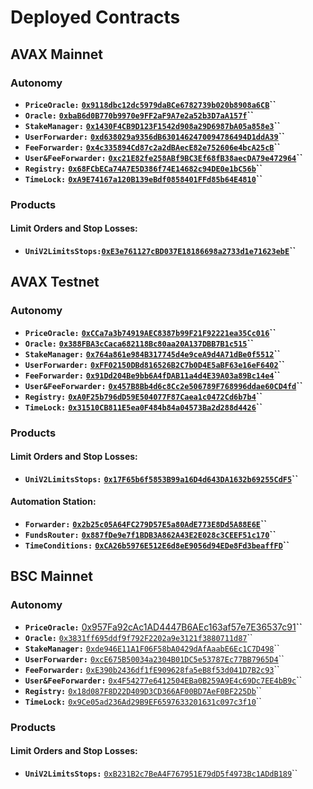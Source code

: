# Deployed Contracts

## AVAX Mainnet

### Autonomy

* **`PriceOracle:`** [**`0x9118dbc12dc5979daBCe6782739b020b8908a6CB`**](https://snowtrace.io/address/0x9118dbc12dc5979dabce6782739b020b8908a6cb)**``**
* **`Oracle:`** [**`0xbaB6d0B770b9970e9FF2aF9A7e2a52b3D7aA157f`**](https://snowtrace.io/address/0xbaB6d0B770b9970e9FF2aF9A7e2a52b3D7aA157f)**``**
* **`StakeManager:`** [**`0x1430F4CB9D123F1542d908a29D6987bA05a858e3`**](https://snowtrace.io/address/0x1430f4cb9d123f1542d908a29d6987ba05a858e3)**``**
* **`UserForwarder:`** [**`0xd638029a9356dB6301462470094786494D1ddA39`**](https://snowtrace.io/address/0xd638029a9356dB6301462470094786494D1ddA39)**``**
* **`FeeForwarder:`** [**`0x4c335894Cd87c2a2dBAecE82e752606e4bcA25cB`**](https://snowtrace.io/address/0x4c335894cd87c2a2dbaece82e752606e4bca25cb)**``**
* **`User&FeeForwarder:`** [**`0xc21E82fe258ABf9BC3Ef68fB38aecDA79e472964`**](https://snowtrace.io/address/0xc21E82fe258ABf9BC3Ef68fB38aecDA79e472964)**``**
* **`Registry:`** [**`0x68FCbECa74A7E5D386f74E14682c94DE0e1bC56b`**](https://snowtrace.io/address/0x68FCbECa74A7E5D386f74E14682c94DE0e1bC56b)**``**
* **`TimeLock:`** [**`0xA9E74167a120B139eBdf0858401FFd85b64E4810`**](https://snowtrace.io/address/0xA9E74167a120B139eBdf0858401FFd85b64E4810)**``**

### Products

#### Limit Orders and Stop Losses:

* **`UniV2LimitsStops:`**[**`0xE3e761127cBD037E18186698a2733d1e71623ebE`**](https://snowtrace.io/address/0xE3e761127cBD037E18186698a2733d1e71623ebE)**``**

## AVAX Testnet

### Autonomy

* **`PriceOracle:`** [**`0xCCa7a3b74919AEC8387b99F21F92221ea35Cc016`**](https://testnet.snowtrace.io/address/0xCCa7a3b74919AEC8387b99F21F92221ea35Cc016)**``**
* **`Oracle:`** [**`0x388FBA3cCaca682118Bc80aa20A137DBB7B1c515`**](https://testnet.snowtrace.io/address/0x388FBA3cCaca682118Bc80aa20A137DBB7B1c515)**``**
* **`StakeManager:`** [**`0x764a861e984B317745d4e9ceA9d4A71dBe0f5512`**](https://testnet.snowtrace.io/address/0x764a861e984B317745d4e9ceA9d4A71dBe0f5512)**``**
* **`UserForwarder:`** [**`0xFF02150DBd816526B2C7b0D4E5aBF63e16eF6402`**](https://testnet.snowtrace.io/address/0xFF02150DBd816526B2C7b0D4E5aBF63e16eF6402)**``**
* **`FeeForwarder:`** [**`0x91Dd204Be9bb6A4fDAB11a4d4E39A03a89Bc14e4`**](https://testnet.snowtrace.io/address/0x91Dd204Be9bb6A4fDAB11a4d4E39A03a89Bc14e4)**``**
* **`User&FeeForwarder:`** [**`0x457B8Bb4d6c8Cc2e506789F768996ddae60CD4fd`**](https://testnet.snowtrace.io/address/0x457B8Bb4d6c8Cc2e506789F768996ddae60CD4fd)**``**
* **`Registry:`** [**`0xA0F25b796dD59E504077F87Caea1c0472Cd6b7b4`**](https://testnet.snowtrace.io/address/0xA0F25b796dD59E504077F87Caea1c0472Cd6b7b4)**``**
* **`TimeLock:`** [**`0x31510CB811E5ea0F484b84a04573Ba2d288d4426`**](https://testnet.snowtrace.io/address/0x31510CB811E5ea0F484b84a04573Ba2d288d4426)**``**

### Products

#### Limit Orders and Stop Losses:

* **`UniV2LimitsStops:`** [**`0x17F65b6f5853B99a16D4d643DA1632b69255CdF5`**](https://testnet.snowtrace.io/address/0x17F65b6f5853B99a16D4d643DA1632b69255CdF5)**``**

#### Automation Station:

* **`Forwarder:`** [**`0x2b25c05A64FC279D57E5a80AdE773E8Dd5A88E6E`**](https://testnet.snowtrace.io/address/0x2b25c05A64FC279D57E5a80AdE773E8Dd5A88E6E)**``**
* **`FundsRouter:`** [**`0x887fDe9e7f1BDB3A862A43E2E028c3CEEF51c170`**](https://testnet.snowtrace.io/address/0x887fDe9e7f1BDB3A862A43E2E028c3CEEF51c170)**``**
* **`TimeConditions:`** [**`0xCA26b5976E512E6d8eE9056d94EDe8Fd3beaffFD`**](https://testnet.snowtrace.io/address/0xCA26b5976E512E6d8eE9056d94EDe8Fd3beaffFD)**``**

## BSC Mainnet

### Autonomy

* **`PriceOracle:`** [0x957Fa92cAc1AD4447B6AEc163af57e7E36537c91](https://bscscan.com/address/0x957Fa92cAc1AD4447B6AEc163af57e7E36537c91)**``**
* **`Oracle:`** [`0x3831ff695ddf9f792F2202a9e3121f3880711d87`](https://bscscan.com/address/0x3831ff695ddf9f792F2202a9e3121f3880711d87)``
* **`StakeManager:`** [`0xde946E11A1F06F58bA0429dAfAaabE6Ec1C7D498`](https://bscscan.com/address/0xde946E11A1F06F58bA0429dAfAaabE6Ec1C7D498)``
* **`UserForwarder:`** [`0xcE675B50034a2304B01DC5e53787Ec77BB7965D4`](https://bscscan.com/address/0xcE675B50034a2304B01DC5e53787Ec77BB7965D4)``
* **`FeeForwarder:`** [`0xE390b2436df1fE909628fa5eB8f53d041D7B2c93`](https://bscscan.com/address/0xE390b2436df1fE909628fa5eB8f53d041D7B2c93)``
* **`User&FeeForwarder:`** [`0x4F54277e6412504EBa0B259A9E4c69Dc7EE4bB9c`](https://bscscan.com/address/0x4F54277e6412504EBa0B259A9E4c69Dc7EE4bB9c)``
* **`Registry:`** [`0x18d087F8D22D409D3CD366AF00BD7AeF0BF225Db`](https://bscscan.com/address/0x18d087F8D22D409D3CD366AF00BD7AeF0BF225Db)``
* **`TimeLock:`** [`0x9Ce05ad236Ad29B9EF6597633201631c097c3f10`](https://bscscan.com/address/0x9Ce05ad236Ad29B9EF6597633201631c097c3f10)``

### Products

#### Limit Orders and Stop Losses:

* **`UniV2LimitsStops:`** [`0xB231B2c7BeA4F767951E79dD5f4973Bc1ADdB189`](https://bscscan.com/address/0xB231B2c7BeA4F767951E79dD5f4973Bc1ADdB189)``
